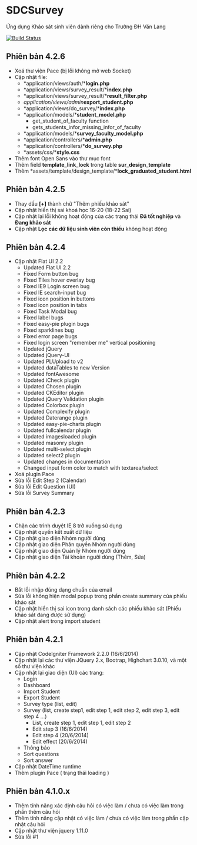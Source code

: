 SDCSurvey
=========

Ứng dụng Khảo sát sinh viên dành riêng cho Trường ĐH Văn Lang

[![Build Status](https://travis-ci.org/nguyenanhnhan/sdcsurvey.svg)](https://travis-ci.org/nguyenanhnhan/sdcsurvey)

Phiên bản 4.2.6
---------------
* Xoá thư viện Pace (bị lỗi không mở web Socket)
* Cập nhật file:
	- *application/views/auth/***login.php**
	- *application/views/survey_result/***index.php**
	- *application/views/survey_result/***result_filter.php**
	- *application/views/admin***export_student.php**
	- *application/views/do_survey/***index.php**
	- *application/models/***student_model.php**
		+ get_student_of_faculty function
		+ gets_students_infor_missing_infor_of_faculty
	- *application/models/***survey_faculty_model.php**
	- *application/controllers/***admin.php**
	- *application/controllers/***do_survey.php**	
	- *assets/css/***style.css**
* Thêm font Open Sans vào thư mục font
* Thêm field **template_link_lock** trong table **sur_design_template**
* Thêm *assets/template/design_template/***lock_graduated_student.html**

Phiên bản 4.2.5
---------------
* Thay dấu **[+]** thành chữ "Thêm phiếu khảo sát"
* Cập nhật hiển thị sai khoá học 16-20 (18-22 Sai)
* Cập nhật lại lỗi không hoạt động của các trạng thái **Đã tốt nghiệp** và **Đang khảo sát**
* Cập nhật **Lọc các dữ liệu sinh viên còn thiếu** không hoạt động

Phiên bản 4.2.4
---------------
* Cập nhật Flat UI 2.2
	+ Updated Flat UI 2.2
	+ Fixed Form button bug
	+ Fixed Tiles hover overlay bug
	+ Fixed IE9 Login screen bug
	+ Fixed IE search-input bug
	+ Fixed icon position in buttons
	+ Fixed icon position in tabs
	+ Fixed Task Modal bug
	+ Fixed label bugs
	+ Fixed easy-pie plugin bugs
	+ Fixed sparklines bug
	+ Fixed error page bugs
	+ Fixed login screen "remember me" vertical positioning
	+ Updated jQuery
	+ Updated jQuery-UI
	+ Updated PLUpload to v2
	+ Updated dataTables to new Version
	+ Updated fontAwesome
	+ Updated iCheck plugin
	+ Updated Chosen plugin
	+ Updated CKEditor plugin
	+ Updated jQuery Validation plugin
	+ Updated Colorbox plugin
	+ Updated Complexify plugin
	+ Updated Daterange plugin
	+ Updated easy-pie-charts plugin
	+ Updated fullcalendar plugin
	+ Updated imagesloaded plugin
	+ Updated masonry plugin
	+ Updated multi-select plugin
	+ Updated select2 plugin
	+ Updated changes in documentation
	+ Changed input form color to match with textarea/select
* Xoá plugin Pace
* Sửa lỗi Edit Step 2 (Calendar)
* Sửa lỗi Edit Question (UI)
* Sửa lỗi Survey Summary


Phiên bản 4.2.3
------------------
* Chặn các trình duyệt IE 8 trở xuống sử dụng
* Cập nhật quyền kết xuất dữ liệu
* Cập nhật giao diện Nhóm người dùng
* Cập nhật giao diện Phân quyền Nhóm người dùng
* Cập nhật giao diện Quản lý Nhóm người dùng
* Cập nhật giao diện Tài khoản người dùng (Thêm, Sửa)


Phiên bản 4.2.2
------------------
* Bắt lỗi nhập đúng dạng chuẩn của email
* Sửa lỗi không hiện modal popup trong phần create summary  của phiếu khảo sát
* Cập nhật hiển thị sai icon trong danh sách các phiếu khảo sát (Phiếu khảo sát đang được sử dụng)
* Cập nhật alert trong import student


Phiên bản 4.2.1
---------------
* Cập nhật CodeIgniter Framework 2.2.0 (16/6/2014)
* Cập nhật  lại các thư viện JQuery 2.x, Bootrap, Highchart 3.0.10, và một số thư viện khác
* Cập nhật lại giao diện (UI) các trang:
	+ Login
	+ Dashboard
	+ Import Student
	+ Export Student
	+ Survey type (list, edit)
	+ Survey (list, create step1, edit step 1, edit step 2, edit step 3, edit step 4 …)
		- List, create step 1, edit step 1, edit step 2
		- Edit step 3 (16/6/2014)
		- Edit step 4 (20/6/2014)
		- Edit effect (20/6/2014)
	+ Thông báo
	+ Sort questions
	+ Sort answer
* Cập nhật DateTime runtime
* Thêm plugin Pace ( trạng thái loading )


Phiên bản 4.1.0.x
-----------------
* Thêm tính năng xác định câu hỏi có việc làm / chưa có việc làm trong phần thêm câu hỏi
* Thêm tính năng cập nhật có việc làm / chưa có việc làm trong phần cập nhật câu hỏi
* Cập nhật thư viện jquery 1.11.0
* Sửa lỗi #1
